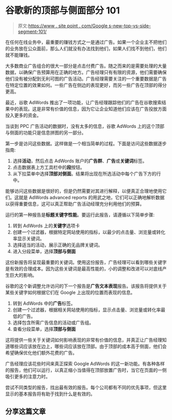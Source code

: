 # 谷歌新的顶部与侧面部分 101

> 原文:[https://www . site point . com/Google s-new-top-vs-side-segment-101/](https://www.sitepoint.com/googles-new-top-vs-side-segment-101/)

在任何在线业务中，最重要的赚钱方式之一是通过广告。如果一个企业主不把他们的业务放在公众面前，那么人们就没有办法找到他们，如果人们找不到他们，他们就不能赚钱。

大多数商业广告组合的很大一部分是点击付费广告。随之而来的是需要处理的大量数据，以确保广告预算用在正确的地方。广告经理只有有限的资源，他们需要确保他们没有被分配到无利可图的广告活动。广告经理需要关注的一个重要数据是广告在特定位置的效果如何。一些广告在侧边的表现更好，而另一些广告在顶部的得分更高。

最近，谷歌 AdWords 推出了一项功能，让广告经理跟踪他们的广告在谷歌搜索结果中的表现。这是非常有价值的信息，因为它让企业知道他们应该在广告投放方面投入更多的资金。

当谈到 PPC 广告活动的数据时，没有太多的信息，谷歌 AdWords 上的这个顶部与侧面的功能只是信息拼图的另一部分。

第一步是访问这些数据。这样做是一个相当简单的过程。下面是访问这些数据逐步指南:

1.  选择**活动**，然后点击 AdWords 账户的**广告群**、**广告**或**关键词**标签。
2.  点击数据表上方工具栏中的**段**按钮。
3.  从下拉菜单中选择**顶部对侧面**。结果将出现在所选活动中每个广告下方的行中。

能够访问这些数据是很好的，但是仍然需要对其进行解释，以便真正合理地使用它们。这就是 AdWords advanced reports 的用武之地，它们可以正确地解析数据以获得重要信息，这可以真正帮助广告活动经理充分利用他们的预算。

运行的第一种报告是**标题关键字性能**。要运行此报告，请遵循以下简单步骤:

1.  转到 AdWords 上的**关键字**选项卡
2.  创建一个过滤器，根据特定网站使用的指标，以最少的点击量、浏览量或转化率显示关键词。
3.  选择适当的活动，展示正确的无品牌关键词。
4.  进入分段菜单，选择**顶部与侧面**

这份新报告将呈现最重要的关键词。使用这份报告，广告经理可以看到哪些关键字是有效的合理成本。因为这些关键词是最高性能的，小的调整和改进可以对底线产生巨大的影响。

谷歌的这个新调整允许访问的下一个报告是**广告文本表现**报告。该报告将提供关于某些关键字如何根据它们在 Google 上出现的位置而表现的信息。

1.  转到 AdWords 中的**广告**标签。
2.  创建一个过滤器，根据相关网站使用的指标，显示点击量、浏览量或转化率最低的广告。
3.  选择包含所需广告信息的活动或广告组。
4.  查看分段菜单，选择**顶部与侧面**

这将提供一些关于关键词如何影响表现的非常有价值的信息，并真正让广告经理知道哪些词应该放在边上，哪些词应该放在顶部。由于顶部的成本高于侧面，他们会希望确保优化他们额外花费的广告。

广告经理应该花些时间来真正探索 Google AdWords 的这一新功能。有各种各样的报告，他们可以运行，以真正缩小当值得在顶部放置广告时，当它在页面的一侧吸引更多的注意力时。

尝试不同类型的报告，找出最有效的报告。每个公司都有不同的优先事项，但这里显示的基本报告将有助于找到什么是有效的。

## 分享这篇文章